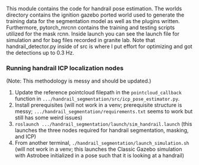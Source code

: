 This module contains the code for handrail pose estimation. The worlds directory contains the ignition gazebo ported world used to generate the training data for the segmentation model as well as the plugins written. Furthermore, pytorch_mrcnn contains the training and testing scripts utilized for the mask rcnn. Inside launch you can see the launch file for simulation and for bag files recorded in granite lab. Note that handrail_detector.py inside of src is where I put effort for optimizing and got the detections up to 0.3 Hz.

### Running handrail ICP localization nodes

(Note: This methodology is messy and should be updated.)

1. Update the reference pointcloud filepath in the `pointcloud_callback` function in `.../handrail_segmentation/src/icp_pose_estimator.py`.
2. Install prerequisites (will not work in a venv; prerequisite structure is messy; `.../handrail_segmentation/requirements.txt` seems to work but still has some weird issues)
2. `roslaunch .../handrail_segmentation/launch/sim_handrail.launch` (this launches the three nodes required for handrail segmentation, masking, and ICP)
3. From another terminal, `./handrail_segmentation/launch_simulation.sh` (will not work in a venv; this launches the Classic Gazebo simulation with Astrobee initialized in a pose such that it is looking at a handrail) 
